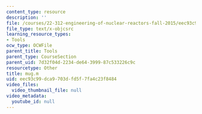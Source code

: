 ```yaml
---
content_type: resource
description: ''
file: /courses/22-312-engineering-of-nuclear-reactors-fall-2015/eec93c99dca9703dfd5f7fa4c23f8484_mug.m
file_type: text/x-objcsrc
learning_resource_types:
- Tools
ocw_type: OCWFile
parent_title: Tools
parent_type: CourseSection
parent_uid: 7d32f04d-2234-de64-3999-87c533226c9c
resourcetype: Other
title: mug.m
uid: eec93c99-dca9-703d-fd5f-7fa4c23f8484
video_files:
  video_thumbnail_file: null
video_metadata:
  youtube_id: null
---
```


